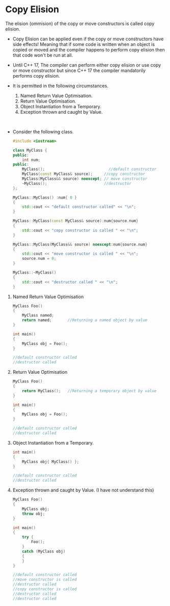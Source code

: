 # Copy Elision

The elision (ommision) of the copy or move constructors is called copy elision.

- Copy Elision can be applied even if the copy or move constructors have side effects! Meaning that if some code is written when an object is copied or moved and the compiler happens to perform copy elision then that code won't be run at all.
- Until C++ 17, The compiler can perform either copy elision or use copy or move constructor but since C++ 17 the compiler mandatorily performs copy elision.
- It is permitted in the following circumstances.

  1. Named Return Value Optimisation.
  2. Return Value Optimisation.
  3. Object Instantiation from a Temporary.
  4. Exception thrown and caught by Value.

<br>

- Consider the following class.

  ```cpp
  #include <iostream>

  class MyClass {
  public:
      int num;
  public:
      MyClass();		                    //default constructor
      MyClass(const MyClass& source);     //copy constructor
      MyClass(MyClass&& source) noexcept; // move constructor
      ~MyClass();                         //destructor
  };

  MyClass::MyClass() :num{ 0 }
  {
      std::cout << "default constructor called" << "\n";
  }

  MyClass::MyClass(const MyClass& source):num{source.num}
  {
      std::cout << "copy constructor is called " << "\n";
  }

  MyClass::MyClass(MyClass&& source) noexcept:num{source.num}
  {
      std::cout << "move constructor is called " << "\n";
      source.num = 0;
  }

  MyClass::~MyClass()
  {
      std::cout << "destructor called " << "\n";
  }
  ```

1. Named Return Value Optimisation

   ```cpp
   MyClass Foo()
   {
       MyClass named;
       return named;       //Returning a named object by value
   }

   int main()
   {
       MyClass obj = Foo();
   }

   //default constructor called
   //destructor called
   ```

2. Return Value Optimisation

   ```cpp
   MyClass Foo()
   {
       return MyClass();   //Returning a temporary object by value
   }

   int main()
   {
       MyClass obj = Foo();
   }

   //default constructor called
   //destructor called
   ```

3. Object Instantiation from a Temporary.

   ```cpp
   int main()
   {
       MyClass obj{ MyClass() };
   }

   //default constructor called
   //destructor called
   ```

4. Exception thrown and caught by Value. (I have not understand this)

   ```cpp
   MyClass Foo()
   {
       MyClass obj;
       throw obj;
   }

   int main()
   {
       try {
           Foo();
       }
       catch (MyClass obj)
       {
       }
   }

   //default constructor called
   //move constructor is called
   //destructor called
   //copy constructor is called
   //destructor called
   //destructor called
   ```

<br>
<br>
